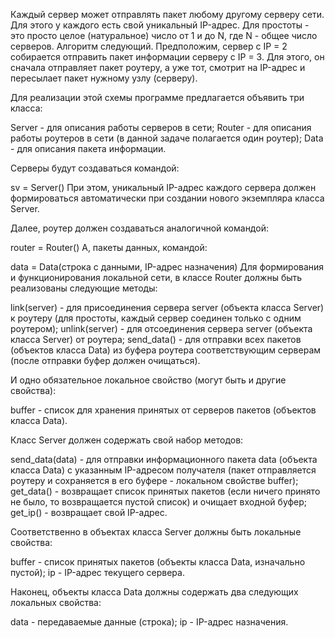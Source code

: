 Каждый сервер может отправлять пакет любому другому серверу сети. Для этого у каждого есть свой уникальный IP-адрес. Для простоты - это просто целое (натуральное) число от 1 и до N, где N - общее число серверов. Алгоритм следующий. Предположим, сервер с IP = 2 собирается отправить пакет информации серверу с IP = 3. Для этого, он сначала отправляет пакет роутеру, а уже тот, смотрит на IP-адрес и пересылает пакет нужному узлу (серверу).

Для реализации этой схемы программе предлагается объявить три класса:

Server - для описания работы серверов в сети;
Router - для описания работы роутеров в сети (в данной задаче полагается один роутер);
Data - для описания пакета информации.

Серверы будут создаваться командой:

sv = Server()
При этом, уникальный IP-адрес каждого сервера должен формироваться автоматически при создании нового экземпляра класса Server.

Далее, роутер должен создаваться аналогичной командой:

router = Router()
А, пакеты данных, командой:

data = Data(строка с данными, IP-адрес назначения)
Для формирования и функционирования локальной сети, в классе Router должны быть реализованы следующие методы:

link(server) - для присоединения сервера server (объекта класса Server) к роутеру (для простоты, каждый сервер соединен только с одним роутером);
unlink(server) - для отсоединения сервера server (объекта класса Server) от роутера;
send_data() - для отправки всех пакетов (объектов класса Data) из буфера роутера соответствующим серверам (после отправки буфер должен очищаться).

И одно обязательное локальное свойство (могут быть и другие свойства):

buffer - список для хранения принятых от серверов пакетов (объектов класса Data).

Класс Server должен содержать свой набор методов:

send_data(data) - для отправки информационного пакета data (объекта класса Data) с указанным IP-адресом получателя (пакет отправляется роутеру и сохраняется в его буфере - локальном свойстве buffer);
get_data() - возвращает список принятых пакетов (если ничего принято не было, то возвращается пустой список) и очищает входной буфер;
get_ip() - возвращает свой IP-адрес.

Соответственно в объектах класса Server должны быть локальные свойства:

buffer - список принятых пакетов (объекты класса Data, изначально пустой);
ip - IP-адрес текущего сервера.

Наконец, объекты класса Data должны содержать два следующих локальных свойства:

data - передаваемые данные (строка);
ip - IP-адрес назначения.
